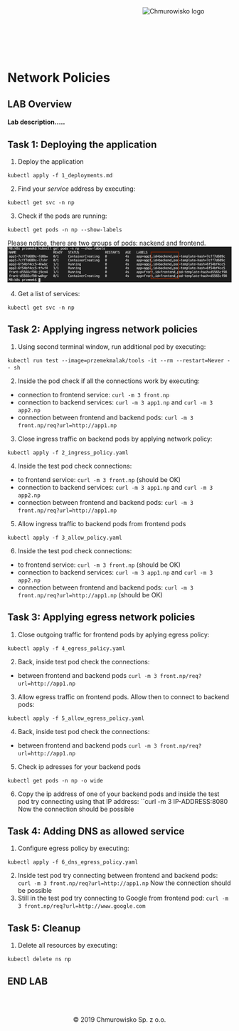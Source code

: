 <img src="../img/logo.png" alt="Chmurowisko logo" width="200" align="right">
<br><br>
<br><br>
<br><br>

# Network Policies

## LAB Overview

#### Lab description.....

## Task 1: Deploying the application

1. Deploy the application
```
kubectl apply -f 1_deployments.md
```
2. Find your *service*  address by executing:
```
kubectl get svc -n np
```
3. Check if the pods are running:
```
kubectl get pods -n np --show-labels
```
Please notice, there are two groups of pods: nackend and frontend.
![pods](img/pods.png)

4. Get a list of services:
```
kubectl get svc -n np
```
## Task 2: Applying ingress network policies

1. Using second terminal window, run additional pod by executing:
```
kubectl run test --image=przemekmalak/tools -it --rm --restart=Never -- sh
```
2. Inside the pod check if all the connections work by executing:
* connection to frontend service: ``curl -m 3 front.np``
* connection to backend services: ``curl -m 3 app1.np`` and ``curl -m 3 app2.np``
* connection between frontend and backend pods: ``curl -m 3 front.np/req?url=http://app1.np``
3.  Close ingress traffic on backend pods by applying network policy:
```
kubectl apply -f 2_ingress_policy.yaml
```
4. Inside the test pod check connections:
* to frontend service: ``curl -m 3 front.np`` (should be OK)
* connection to backend services: ``curl -m 3 app1.np`` and ``curl -m 3 app2.np``
* connection between frontend and backend pods: ``curl -m 3 front.np/req?url=http://app1.np``
5. Allow ingress traffic to backend pods from frontend pods
```
kubectl apply -f 3_allow_policy.yaml
```
6. Inside the test pod check connections:
* to frontend service: ``curl -m 3 front.np`` (should be OK)
* connection to backend services: ``curl -m 3 app1.np`` and ``curl -m 3 app2.np``
* connection between frontend and backend pods: ``curl -m 3 front.np/req?url=http://app1.np`` (should be OK)

## Task 3: Applying egress network policies

1. Close outgoing traffic for frontend pods by aplying egress policy:
```
kubectl apply -f 4_egress_policy.yaml
```
2. Back, inside test pod check the connections:
* between frontend and backend pods ``curl -m 3 front.np/req?url=http://app1.np``

3. Allow egress traffic on frontend pods. Allow then to connect to backend pods:
```
kubectl apply -f 5_allow_egress_policy.yaml
```
4. Back, inside test pod check the connections:
* between frontend and backend pods ``curl -m 3 front.np/req?url=http://app1.np``
5. Check ip adresses for your backend pods
```
kubectl get pods -n np -o wide
```
6. Copy the ip address of one of your backend pods and inside the test pod try connecting using that IP address: ``curl -m 3 IP-ADDRESS:8080
Now the connection should be possible

## Task 4: Adding DNS as allowed service

1. Configure egress policy by executing:
```
kubectl apply -f 6_dns_egress_policy.yaml
``` 
2. Inside test pod try connecting between frontend and backend pods: ``curl -m 3 front.np/req?url=http://app1.np`` Now the connection should be possible
3. Still in the test pod try connecting to Google from frontend pod: ``curl -m 3 front.np/req?url=http://www.google.com``

## Task 5: Cleanup
1. Delete all resources by executing:
```
kubectl delete ns np
```
## END LAB

<br><br>

<center><p>&copy; 2019 Chmurowisko Sp. z o.o.<p></center>
